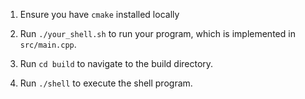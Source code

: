 1. Ensure you have `cmake` installed locally

2. Run `./your_shell.sh` to run your program, which is implemented in
   `src/main.cpp`.

3. Run `cd build` to navigate to the build directory.
4. Run `./shell` to execute the shell program.

